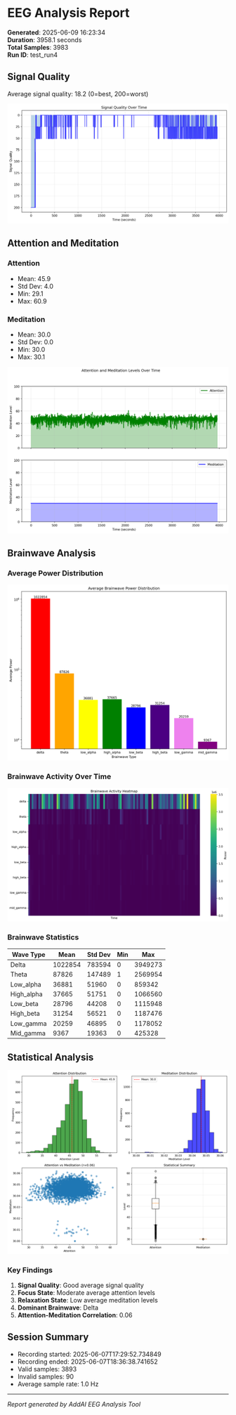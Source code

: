 # EEG Analysis Report

**Generated**: 2025-06-09 16:23:34  
**Duration**: 3958.1 seconds  
**Total Samples**: 3983  
**Run ID**: test_run4

## Signal Quality

Average signal quality: 18.2 (0=best, 200=worst)

![Signal Quality](signal_quality.png)

## Attention and Meditation

### Attention
- Mean: 45.9
- Std Dev: 4.0
- Min: 29.1
- Max: 60.9

### Meditation
- Mean: 30.0
- Std Dev: 0.0
- Min: 30.0
- Max: 30.1

![Attention and Meditation](attention_meditation.png)

## Brainwave Analysis

### Average Power Distribution

![Brainwave Distribution](brainwave_distribution.png)

### Brainwave Activity Over Time

![Brainwave Heatmap](brainwave_heatmap.png)

### Brainwave Statistics

| Wave Type | Mean | Std Dev | Min | Max |
|-----------|------|---------|-----|-----|
| Delta | 1022854 | 783594 | 0 | 3949273 |
| Theta | 87826 | 147489 | 1 | 2569954 |
| Low_alpha | 36881 | 51960 | 0 | 859342 |
| High_alpha | 37665 | 51751 | 0 | 1066560 |
| Low_beta | 28796 | 44208 | 0 | 1115948 |
| High_beta | 31254 | 56521 | 0 | 1187476 |
| Low_gamma | 20259 | 46895 | 0 | 1178052 |
| Mid_gamma | 9367 | 19363 | 0 | 425328 |


## Statistical Analysis

![Statistical Summary](statistical_summary.png)

### Key Findings

1. **Signal Quality**: Good average signal quality
2. **Focus State**: Moderate average attention levels
3. **Relaxation State**: Low average meditation levels
4. **Dominant Brainwave**: Delta
5. **Attention-Meditation Correlation**: 0.06

## Session Summary

- Recording started: 2025-06-07T17:29:52.734849
- Recording ended: 2025-06-07T18:36:38.741652
- Valid samples: 3893
- Invalid samples: 90
- Average sample rate: 1.0 Hz

---
*Report generated by AddAI EEG Analysis Tool*
